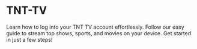 # TNT-TV
Learn how to log into your TNT TV account effortlessly. Follow our easy guide to stream top shows, sports, and movies on your device. Get started in just a few steps!
